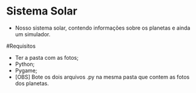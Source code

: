 # Sistema Solar
- Nosso sistema solar, contendo informações sobre os planetas e ainda um simulador.

#Requisitos
- Ter a pasta com as fotos;
- Python;
- Pygame;
- [OBS] Bote os dois arquivos .py na mesma pasta que contem as fotos dos planetas.
